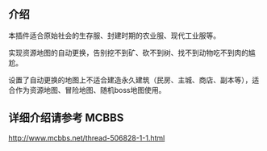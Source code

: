 ## 介绍
本插件适合原始社会的生存服、封建时期的农业服、现代工业服等。

实现资源地图的自动更换，告别挖不到矿、砍不到树、找不到动物吃不到肉的尴尬。

设置了自动更换的地图上不适合建造永久建筑（民房、主城、商店、副本等），适合作为资源地图、冒险地图、随机boss地图使用。

## 详细介绍请参考 MCBBS
http://www.mcbbs.net/thread-506828-1-1.html
